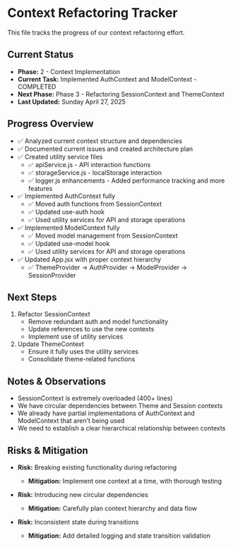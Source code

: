 # Context Refactoring Tracker

This file tracks the progress of our context refactoring effort.

## Current Status

- **Phase:** 2 - Context Implementation
- **Current Task:** Implemented AuthContext and ModelContext - COMPLETED
- **Next Phase:** Phase 3 - Refactoring SessionContext and ThemeContext
- **Last Updated:** Sunday April 27, 2025

## Progress Overview

- ✅ Analyzed current context structure and dependencies
- ✅ Documented current issues and created architecture plan
- ✅ Created utility service files
  - ✅ apiService.js - API interaction functions
  - ✅ storageService.js - localStorage interaction
  - ✅ logger.js enhancements - Added performance tracking and more features
- ✅ Implemented AuthContext fully
  - ✅ Moved auth functions from SessionContext
  - ✅ Updated use-auth hook
  - ✅ Used utility services for API and storage operations
- ✅ Implemented ModelContext fully
  - ✅ Moved model management from SessionContext
  - ✅ Updated use-model hook
  - ✅ Used utility services for API and storage operations
- ✅ Updated App.jsx with proper context hierarchy
  - ✅ ThemeProvider → AuthProvider → ModelProvider → SessionProvider

## Next Steps

1. Refactor SessionContext
   - Remove redundant auth and model functionality
   - Update references to use the new contexts
   - Implement use of utility services
2. Update ThemeContext
   - Ensure it fully uses the utility services
   - Consolidate theme-related functions

## Notes & Observations

- SessionContext is extremely overloaded (400+ lines)
- We have circular dependencies between Theme and Session contexts
- We already have partial implementations of AuthContext and ModelContext that aren't being used
- We need to establish a clear hierarchical relationship between contexts

## Risks & Mitigation

- **Risk:** Breaking existing functionality during refactoring
  - **Mitigation:** Implement one context at a time, with thorough testing

- **Risk:** Introducing new circular dependencies
  - **Mitigation:** Carefully plan context hierarchy and data flow

- **Risk:** Inconsistent state during transitions
  - **Mitigation:** Add detailed logging and state transition validation